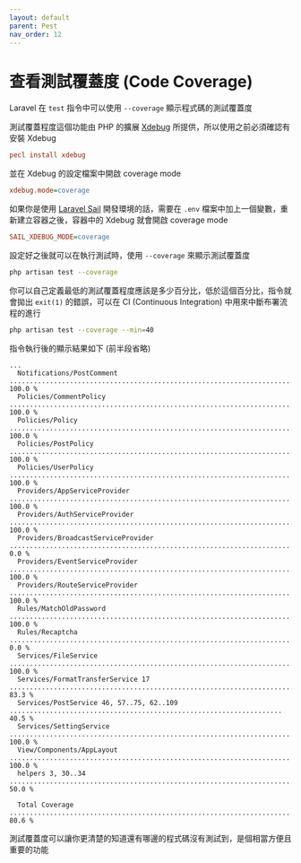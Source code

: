 ```yaml
---
layout: default
parent: Pest
nav_order: 12
---
```


# 查看測試覆蓋度 (Code Coverage)

Laravel 在 `test` 指令中可以使用 `--coverage` 顯示程式碼的測試覆蓋度

測試覆蓋程度這個功能由 PHP 的擴展 [Xdebug](https://xdebug.org/) 所提供，所以使用之前必須確認有安裝 Xdebug

```ini
pecl install xdebug
```

並在 Xdebug 的設定檔案中開啟 coverage mode

```ini
xdebug.mode=coverage
```

如果你是使用 [Laravel Sail](https://laravel.com/docs/9.x/sail) 開發環境的話，需要在 `.env` 檔案中加上一個變數，重新建立容器之後，容器中的 Xdebug 就會開啟 coverage mode

```ini
SAIL_XDEBUG_MODE=coverage
```

設定好之後就可以在執行測試時，使用 `--coverage` 來顯示測試覆蓋度

```bash
php artisan test --coverage
```

你可以自己定義最低的測試覆蓋程度應該是多少百分比，低於這個百分比，指令就會拋出 `exit(1)` 的錯誤，可以在 CI (Continuous Integration) 中用來中斷布署流程的進行

```bash
php artisan test --coverage --min=40
```

指令執行後的顯示結果如下 (前半段省略)

```text
...
  Notifications/PostComment  ................................................................................. 100.0 %
  Policies/CommentPolicy  .................................................................................... 100.0 %
  Policies/Policy  ........................................................................................... 100.0 %
  Policies/PostPolicy  ....................................................................................... 100.0 %
  Policies/UserPolicy  ....................................................................................... 100.0 %
  Providers/AppServiceProvider  .............................................................................. 100.0 %
  Providers/AuthServiceProvider  ............................................................................. 100.0 %
  Providers/BroadcastServiceProvider ........................................................................... 0.0 %
  Providers/EventServiceProvider  ............................................................................ 100.0 %
  Providers/RouteServiceProvider  ............................................................................ 100.0 %
  Rules/MatchOldPassword  .................................................................................... 100.0 %
  Rules/Recaptcha .............................................................................................. 0.0 %
  Services/FileService  ...................................................................................... 100.0 %
  Services/FormatTransferService 17 ........................................................................... 83.3 %
  Services/PostService 46, 57..75, 62..109 .................................................................... 40.5 %
  Services/SettingService  ................................................................................... 100.0 %
  View/Components/AppLayout  ................................................................................. 100.0 %
  helpers 3, 30..34 ........................................................................................... 50.0 %

  Total Coverage .............................................................................................. 80.6 %
```

測試覆蓋度可以讓你更清楚的知道還有哪邊的程式碼沒有測試到，是個相當方便且重要的功能
